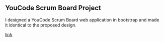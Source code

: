 ## YouCode Scrum Board Project

I designed a YouCode Scrum Board web application in bootstrap and made it identical to the proposed design.


[link](https://www.figma.com/file/vBleDJjKA7KHDXcSg6zliZ/Youcode-Scrum-Board?node-id=0%3A1)
